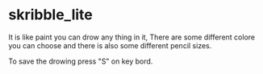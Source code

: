 # skribble_lite

It is like paint you can drow any thing in it, There are some different colore you can choose and there is also some different pencil sizes.


To save the drowing press "S" on key bord.
